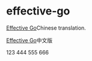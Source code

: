 # effective-go

[Effective Go](https://golang.org/doc/effective_go)Chinese translation.

[Effective Go](https://golang.org/doc/effective_go)中文版

123
444
555
666

